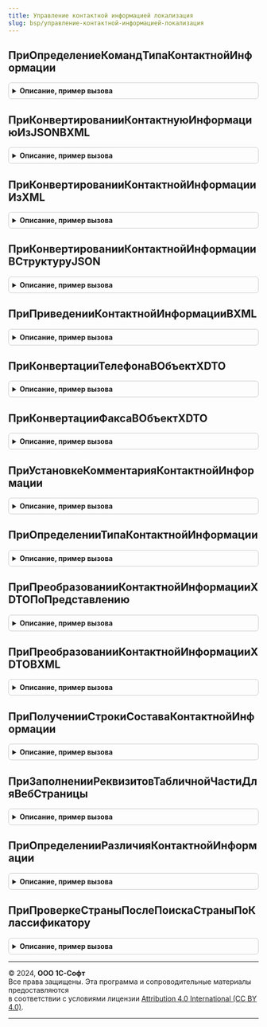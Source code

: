```yaml
---
title: Управление контактной информацией локализация
slug: bsp/управление-контактной-информацией-локализация
---
```



## ПриОпределениеКомандТипаКонтактнойИнформации
<details style="margin: 1em 0; padding: 0.5em; border: 1px solid #ccc; border-radius: 6px;">

<summary style="font-weight: bold; cursor: pointer;">Описание, пример вызова</summary>

```bsl

// Возвращает описание команд, предназначенные для типа контактной информации, переданного в качестве параметра.
// Полученное соответствие используется в УправлениеКонтактнойИнформациейПереопределяемый.ПриОпределенииНастроек.
// КомандыТипа - выходной параметр.
//
// Параметры:
//  КомандыТипа - Структура:
//   * Ключ - Строка - имя команды, например "ПоказатьНаКарте".
//   * Значение - см. УправлениеКонтактнойИнформацией.СвойстваКоманды
//  Тип - ПеречислениеСсылка.ТипыКонтактнойИнформации - тип контактной информации.
//
Процедура ПриОпределениеКомандТипаКонтактнойИнформации(КомандыТипа, Тип) Экспорт
```

Пример вызова
```bsl
УправлениеКонтактнойИнформациейЛокализация.ПриОпределениеКомандТипаКонтактнойИнформации(КомандыТипа, Тип) 
```
</details>

## ПриКонвертированииКонтактнуюИнформациюИзJSONВXML
<details style="margin: 1em 0; padding: 0.5em; border: 1px solid #ccc; border-radius: 6px;">

<summary style="font-weight: bold; cursor: pointer;">Описание, пример вызова</summary>

```bsl

// Преобразует контактную информацию из формата JSON в формат XML.
//
// Параметры:
//  КонтактнаяИнформацияВJSON - Строка - контактная информация во внутреннем формате JSON.
//  КонтактнаяИнформацияВXML  - Строка - выходной параметр. Контактная информация в формате XML.
//  ОжидаемыйТип              - ПеречислениеСсылка.ТипыКонтактнойИнформации - используется для определения типа,
//                              если его невозможно вычислить автоматически по данным JSON.
//
Процедура ПриКонвертированииКонтактнуюИнформациюИзJSONВXML(Знач КонтактнаяИнформацияВJSON, КонтактнаяИнформацияВXML, ОжидаемыйТип = Неопределено) Экспорт
```

Пример вызова
```bsl
УправлениеКонтактнойИнформациейЛокализация.ПриКонвертированииКонтактнуюИнформациюИзJSONВXML(КонтактнаяИнформацияВJSON, КонтактнаяИнформацияВXML, ОжидаемыйТип);
```
</details>

## ПриКонвертированииКонтактнойИнформацииИзXML
<details style="margin: 1em 0; padding: 0.5em; border: 1px solid #ccc; border-radius: 6px;">

<summary style="font-weight: bold; cursor: pointer;">Описание, пример вызова</summary>

```bsl

// При конвертировании контактной информации из XML в объекта XDTO.
//
// Параметры:
//  Текст - Строка - контактная информация во формате XML
//  КонтактнаяИнформация - ОбъектXDTO -  выходной параметр. Контактная информация в формате объекта XDTO.
//  ОжидаемыйВид - ПеречислениеСсылка.ТипыКонтактнойИнформации - ожидаемый вид типа контактной информации.
//  РезультатПреобразования - Структура:
//    * СведенияИсправлены - Булево - Истина, если сведения были скорректированы
//                          - Неопределено - преобразование не выполнялось.
//  НастройкиКонвертации - см. УправлениеКонтактнойИнформацией.НастройкиКонвертацииКонтактнойИнформации
//
Процедура ПриКонвертированииКонтактнойИнформацииИзXML(Знач Текст, КонтактнаяИнформация, Знач ОжидаемыйВид = Неопределено, РезультатПреобразования = Неопределено, НастройкиКонвертации = Неопределено) Экспорт
```

Пример вызова
```bsl
УправлениеКонтактнойИнформациейЛокализация.ПриКонвертированииКонтактнойИнформацииИзXML(Текст, КонтактнаяИнформация, ОжидаемыйВид, РезультатПреобразования, НастройкиКонвертации);
```
</details>

## ПриКонвертированииКонтактнойИнформацииВСтруктуруJSON
<details style="margin: 1em 0; padding: 0.5em; border: 1px solid #ccc; border-radius: 6px;">

<summary style="font-weight: bold; cursor: pointer;">Описание, пример вызова</summary>

```bsl

// При конвертировании контактной информации в структуру JSON.
//
// Параметры:
//  КонтактнаяИнформация - Строка - контактная информация во формате XML
//  КонтактнаяИнформацияJSON - Строка -  выходной параметр. Контактная информация в формате JSON
//  Тип - ПеречислениеСсылка.ТипыКонтактнойИнформации - ожидаемый вид типа контактной информации.
//  НастройкиКонвертации - Структура
//
Процедура ПриКонвертированииКонтактнойИнформацииВСтруктуруJSON(КонтактнаяИнформация, КонтактнаяИнформацияJSON, Тип, НастройкиКонвертации) Экспорт
```

Пример вызова
```bsl
УправлениеКонтактнойИнформациейЛокализация.ПриКонвертированииКонтактнойИнформацииВСтруктуруJSON(КонтактнаяИнформация, КонтактнаяИнформацияJSON, Тип, НастройкиКонвертации) 
```
</details>

## ПриПриведенииКонтактнойИнформацииВXML
<details style="margin: 1em 0; padding: 0.5em; border: 1px solid #ccc; border-radius: 6px;">

<summary style="font-weight: bold; cursor: pointer;">Описание, пример вызова</summary>

```bsl

// Преобразует входные данные контактной информации в формат XML.
//
// Параметры:
//  Данные - см. УправлениеКонтактнойИнформациейКлиентСервер.ОписаниеКонтактнойИнформации
//  Результат - см. УправлениеКонтактнойИнформацией.ПоляКонтактнойИнформацииДляПреобразования
//  СтандартнаяОбработка - Булево - выходной параметр. Установить Ложь, если реализовано собственное преобразование.
//
Процедура ПриПриведенииКонтактнойИнформацииВXML(Знач Данные, Результат, СтандартнаяОбработка) Экспорт
```

Пример вызова
```bsl
УправлениеКонтактнойИнформациейЛокализация.ПриПриведенииКонтактнойИнформацииВXML(Данные, Результат, СтандартнаяОбработка) 
```
</details>

## ПриКонвертацииТелефонаВОбъектXDTO
<details style="margin: 1em 0; padding: 0.5em; border: 1px solid #ccc; border-radius: 6px;">

<summary style="font-weight: bold; cursor: pointer;">Описание, пример вызова</summary>

```bsl

// Выполняет преобразование контактной информации, включающей номер телефона, в объект типа XDTO.
//
// Параметры:
//  ЗначенияПолей - Строка - контактная информация
//  Результат - ОбъектXDTO - выходной параметр. Результат  преобразования контактной информации в ОбъектXDTO
//  Представление - Строка - представление контактной информации
//  ОжидаемыйТип - ПеречислениеСсылка.ТипыКонтактнойИнформации - тип контактной информации
//
Процедура ПриКонвертацииТелефонаВОбъектXDTO(ЗначенияПолей, Результат, Представление = "", ОжидаемыйТип = Неопределено) Экспорт
```

Пример вызова
```bsl
УправлениеКонтактнойИнформациейЛокализация.ПриКонвертацииТелефонаВОбъектXDTO(ЗначенияПолей, Результат, Представление, ОжидаемыйТип);
```
</details>

## ПриКонвертацииФаксаВОбъектXDTO
<details style="margin: 1em 0; padding: 0.5em; border: 1px solid #ccc; border-radius: 6px;">

<summary style="font-weight: bold; cursor: pointer;">Описание, пример вызова</summary>

```bsl

// Выполняет преобразование контактной информации, включающей номер факса, в объект типа XDTO.
//
// Параметры:
//  ЗначенияПолей - Строка - контактная информация
//  Результат - ОбъектXDTO - выходной параметр. Результат  преобразования контактной информации в ОбъектXDTO
//  Представление - Строка - представление контактной информации
//  ОжидаемыйТип - ПеречислениеСсылка.ТипыКонтактнойИнформации - тип контактной информации
//
Процедура ПриКонвертацииФаксаВОбъектXDTO(ЗначенияПолей, Результат, Представление = "", ОжидаемыйТип = Неопределено) Экспорт
```

Пример вызова
```bsl
УправлениеКонтактнойИнформациейЛокализация.ПриКонвертацииФаксаВОбъектXDTO(ЗначенияПолей, Результат, Представление, ОжидаемыйТип);
```
</details>

## ПриУстановкеКомментарияКонтактнойИнформации
<details style="margin: 1em 0; padding: 0.5em; border: 1px solid #ccc; border-radius: 6px;">

<summary style="font-weight: bold; cursor: pointer;">Описание, пример вызова</summary>

```bsl

// Добавление комментария к контактной информации.
//
// Параметры:
//  КонтактнаяИнформация - Строка - контактная информация, для которой будет добавлен комментарий.
//  Комментарий - Строка - комментарий контактной информации
//
Процедура ПриУстановкеКомментарияКонтактнойИнформации(КонтактнаяИнформация, Знач Комментарий) Экспорт
```

Пример вызова
```bsl
УправлениеКонтактнойИнформациейЛокализация.ПриУстановкеКомментарияКонтактнойИнформации(КонтактнаяИнформация, Комментарий) 
```
</details>

## ПриОпределенииТипаКонтактнойИнформации
<details style="margin: 1em 0; padding: 0.5em; border: 1px solid #ccc; border-radius: 6px;">

<summary style="font-weight: bold; cursor: pointer;">Описание, пример вызова</summary>

```bsl

// Определяет тип контактной информации.
//
// Параметры:
//  XMLСтрока - Строка - контактная информация в формате XML.
//  Тип - ПеречислениеСсылка.ТипыКонтактнойИнформации - выходной параметр. Тип контактной информации.
//
Процедура ПриОпределенииТипаКонтактнойИнформации(Знач XMLСтрока, Тип) Экспорт
```

Пример вызова
```bsl
УправлениеКонтактнойИнформациейЛокализация.ПриОпределенииТипаКонтактнойИнформации(XMLСтрока, Тип) 
```
</details>

## ПриПреобразованииКонтактнойИнформацииXDTOПоПредставлению
<details style="margin: 1em 0; padding: 0.5em; border: 1px solid #ccc; border-radius: 6px;">

<summary style="font-weight: bold; cursor: pointer;">Описание, пример вызова</summary>

```bsl

// При преобразовании представления контактной информации в XDTO объект.
//
// Параметры:
//  Текст - Строка - представление контактной информации.
//  Результат - ОбъектXDTO - выходной параметр. Результат преобразования
//  ОжидаемыйВид - ПеречислениеСсылка.ТипыКонтактнойИнформации - тип контактной информации.
//
Процедура ПриПреобразованииКонтактнойИнформацииXDTOПоПредставлению(Текст, Результат, ОжидаемыйВид) Экспорт
```

Пример вызова
```bsl
УправлениеКонтактнойИнформациейЛокализация.ПриПреобразованииКонтактнойИнформацииXDTOПоПредставлению(Текст, Результат, ОжидаемыйВид) 
```
</details>

## ПриПреобразованииКонтактнойИнформацииXDTOВXML
<details style="margin: 1em 0; padding: 0.5em; border: 1px solid #ccc; border-radius: 6px;">

<summary style="font-weight: bold; cursor: pointer;">Описание, пример вызова</summary>

```bsl

// Преобразует контактную информацию из XDTO в XML.
//
// Параметры:
//  ОбъектXDTOИнформации - ОбъектXDTO - контактная информация в формате объекта XDTO
//  КонтактнаяИнформацияВXML - Строка - выходной параметр. Контактная информация в формате XML.
//
Процедура ПриПреобразованииКонтактнойИнформацииXDTOВXML(ОбъектXDTOИнформации, КонтактнаяИнформацияВXML) Экспорт
```

Пример вызова
```bsl
УправлениеКонтактнойИнформациейЛокализация.ПриПреобразованииКонтактнойИнформацииXDTOВXML(ОбъектXDTOИнформации, КонтактнаяИнформацияВXML) 
```
</details>

## ПриПолученииСтрокиСоставаКонтактнойИнформации
<details style="margin: 1em 0; padding: 0.5em; border: 1px solid #ccc; border-radius: 6px;">

<summary style="font-weight: bold; cursor: pointer;">Описание, пример вызова</summary>

```bsl

// При получении строки состава контактной информации.
//
// Параметры:
//   XMLДанные - Строка - контактная информация в формате XMLДанные;
//   СтрокаСостава - Строка -  выходной параметр. Строка состава из XML данных.
//
Процедура ПриПолученииСтрокиСоставаКонтактнойИнформации(XMLДанные, СтрокаСостава) Экспорт
```

Пример вызова
```bsl
УправлениеКонтактнойИнформациейЛокализация.ПриПолученииСтрокиСоставаКонтактнойИнформации(XMLДанные, СтрокаСостава) 
```
</details>

## ПриЗаполненииРеквизитовТабличнойЧастиДляВебСтраницы
<details style="margin: 1em 0; padding: 0.5em; border: 1px solid #ccc; border-radius: 6px;">

<summary style="font-weight: bold; cursor: pointer;">Описание, пример вызова</summary>

```bsl

// При заполнение реквизитов табличной части для веб страницы.
//
// Параметры:
//  Источник - ОбъектXDTO - источник контактной информации
//  Результат - Строка - результат заполнения
//
Процедура ПриЗаполненииРеквизитовТабличнойЧастиДляВебСтраницы(Источник, Результат) Экспорт
```

Пример вызова
```bsl
УправлениеКонтактнойИнформациейЛокализация.ПриЗаполненииРеквизитовТабличнойЧастиДляВебСтраницы(Источник, Результат) 
```
</details>

## ПриОпределенииРазличияКонтактнойИнформации
<details style="margin: 1em 0; padding: 0.5em; border: 1px solid #ccc; border-radius: 6px;">

<summary style="font-weight: bold; cursor: pointer;">Описание, пример вызова</summary>

```bsl

// Сравнивает два экземпляра контактной информации.
//
// Параметры:
//    Данные1 - ОбъектXDTO - объект с контактной информацией.
//            - Строка     - контактная информация в формате XML.
//            - Структура  - описание контактной информацию. Ожидаются поля:
//                 * ЗначенияПолей - Строка
//                                 - Структура
//                                 - СписокЗначений
//                                 - Соответствие - поля контактной информации.
//                 * Представление - Строка - представление. Используется в случае, если не удалось вычислить
//                                            представление из ЗначенияПолей (отсутствие в них поля Представление).
//                 * Комментарий - Строка - комментарий. Используется в том случае, если не удалось вычислить комментарий
//                                          из ЗначенияПолей.
//                 * ВидКонтактнойИнформации - СправочникСсылка.ВидыКонтактнойИнформации
//                                           - ПеречислениеСсылка.ТипыКонтактнойИнформации
//                                           - Структура -
//                                             используется в том случае, если не удалось вычислить тип из ЗначенияПолей.
//    Данные2 - ОбъектXDTO
//            - Строка
//            - Структура - смотри описание параметра Данные1.
//    Результат - ТаблицаЗначений:
//      * Путь      - Строка - XPath, идентифицирующий отличающееся значение. Значение "ТипКонтактнойИнформации"
//                             означает, что переданные экземпляры контактной информации различаются типом.
//      * Описание  - Строка - описание отличающегося реквизита в терминах предметной области.
//      * Значение1 - Строка - значение, соответствующая объекту, переданному в параметре Данные1.
//      * Значение2 - Строка - значение, соответствующая объекту, переданному в параметре Данные2.
//
//
// Возвращаемое значение:
//     ТаблицаЗначений: - таблица отличающихся полей со следующими колонками:
//        * Путь      - Строка - XPath, идентифицирующий отличающееся значение. Значение "ТипКонтактнойИнформации"
//                               означает, что переданные экземпляры контактной информации различаются типом.
//        * Описание  - Строка - описание отличающегося реквизита в терминах предметной области.
//        * Значение1 - Строка - значение, соответствующая объекту, переданному в параметре Данные1.
//        * Значение2 - Строка - значение, соответствующая объекту, переданному в параметре Данные2.
//
Процедура ПриОпределенииРазличияКонтактнойИнформации(Знач Данные1, Знач Данные2, Результат) Экспорт
```

Пример вызова
```bsl
УправлениеКонтактнойИнформациейЛокализация.ПриОпределенииРазличияКонтактнойИнформации(Данные1, Данные2, Результат) 
```
</details>

## ПриПроверкеСтраныПослеПоискаСтраныПоКлассификатору
<details style="margin: 1em 0; padding: 0.5em; border: 1px solid #ccc; border-radius: 6px;">

<summary style="font-weight: bold; cursor: pointer;">Описание, пример вызова</summary>

```bsl

// Позволяет выполнить дополнительную проверку и обработку данных о стране, найденной по классификатору.
//
// Параметры:
//  СтранаПоКлассификатору - СтрокаТаблицыЗначений:
//    * Код                - Строка - данные страны.
//    * Наименование       - Строка - данные страны.
//    * НаименованиеПолное - Строка - данные страны.
//    * КодАльфа2          - Строка - данные страны.
//    * КодАльфа3          - Строка - данные страны.
//
Процедура ПриПроверкеСтраныПослеПоискаСтраныПоКлассификатору(СтранаПоКлассификатору) Экспорт
```

Пример вызова
```bsl
УправлениеКонтактнойИнформациейЛокализация.ПриПроверкеСтраныПослеПоискаСтраныПоКлассификатору(СтранаПоКлассификатору) 
```
</details>

---

© 2024, **ООО 1С-Софт**  
Все права защищены. Эта программа и сопроводительные материалы предоставляются  
в соответствии с условиями лицензии [Attribution 4.0 International (CC BY 4.0)](https://creativecommons.org/licenses/by/4.0/legalcode).

---
